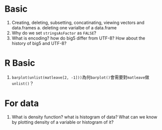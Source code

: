 # Basic
1. Creating, deleting, subsetting, concatinating, viewing vectors and data.frames
    a. deleting one varialbe of a data.frame
2. Why do we set `stringsAsFactor` as `FALSE`?
3. What is encoding? how do big5 differ from UTF-8? How about the history of big5 and UTF-8?

# R Basic
1. `barplot(unlist(matleave[2, -1]))`為何`barplot()`會需要對`matleave`做`unlist()`？

# For data
1. What is density function? what is histogram of data? What can we know by plotting density of a variable or histogram of it?
